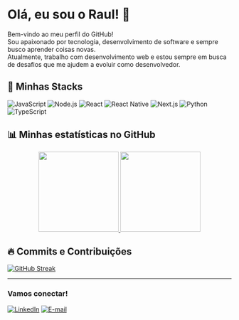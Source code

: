 # Olá, eu sou o Raul! 👋

Bem-vindo ao meu perfil do GitHub!  
Sou apaixonado por tecnologia, desenvolvimento de software e sempre busco aprender coisas novas.  
Atualmente, trabalho com desenvolvimento web e estou sempre em busca de desafios que me ajudem a evoluir como desenvolvedor.

## 🚀 Minhas Stacks

![JavaScript](https://img.shields.io/badge/-JavaScript-F7DF1E?style=flat-square&logo=javascript&logoColor=black)
![Node.js](https://img.shields.io/badge/-Node.js-339933?style=flat-square&logo=node.js&logoColor=white)
![React](https://img.shields.io/badge/-React-61DAFB?style=flat-square&logo=react&logoColor=black)
![React Native](https://img.shields.io/badge/-React%20Native-61DAFB?style=flat-square&logo=react&logoColor=black)
![Next.js](https://img.shields.io/badge/-Next.js-000000?style=flat-square&logo=next.js&logoColor=white)
![Python](https://img.shields.io/badge/-Python-3776AB?style=flat-square&logo=python&logoColor=white)
![TypeScript](https://img.shields.io/badge/-TypeScript-3178C6?style=flat-square&logo=typescript&logoColor=white)
<!-- Adicione ou remova stacks conforme sua experiência -->

## 📊 Minhas estatísticas no GitHub

<div align="center">
  <a href="https://github.com/R4ULz">
    <img height="180em" src="https://github-readme-stats.vercel.app/api?username=R4ULz&show_icons=true&theme=tokyonight&include_all_commits=true&count_private=true"/>
    <img height="180em" src="https://github-readme-stats.vercel.app/api/top-langs/?username=R4ULz&layout=compact&langs_count=7&theme=tokyonight"/>
  </a>
</div>

## 🔥 Commits e Contribuições

[![GitHub Streak](https://streak-stats.demolab.com?user=R4ULz&theme=tokyonight&hide_border=true)](https://git.io/streak-stats)

---

### Vamos conectar!

[![LinkedIn](https://img.shields.io/badge/-LinkedIn-0077B5?style=flat-square&logo=linkedin&logoColor=white)](www.linkedin.com/in/raularaujo45)
[![E-mail](https://img.shields.io/badge/-Email-D14836?style=flat-square&logo=gmail&logoColor=white)](mailto:raul.zc45@gmail.com)

<!-- Sinta-se à vontade para personalizar ainda mais! -->

